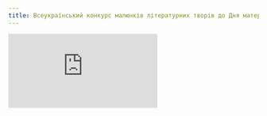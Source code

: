 ```yaml
---
title: Всеукраїнський конкурс малюнків літературних творів до Дня матері для учнів 9-11 класів
---
```


<embed src="https://drive.google.com/file/d/0B2WFhDmnmBnUOExpWkFoYjdDRk0/preview"></embed>
